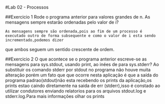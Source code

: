 #Lab 02 - Processos

##Exercicio 1
Rode o programa anterior para valores grandes de n. As mensagens sempre estarão ordenadas pelo valor de i?

	As mensagens sempre são ordenada,pois ao fim de um processo é executado outro de forma subsequente e como o valor de i esta sendo incrementado,podemos dizer
que ambos seguem um sentido crescente de ordem.		


##Exercicio 2
O que acontece se o programa anterior escreve-se as mensagens para sys.stdout, usando print, ao inées de para sys.stderr?
	Ao substituir os comando stderr por stdout no programa não houve muita alteração porém um fato que que ocorre nesta aplicação é que a saída do programa 
padrao(stdout)não esta recebendo os prints da aplicação,os prints estao caindo diretamente na saida de err (stderr),isso é constado ao utilizar condutores enviando
relatorios para os arquivos stdout.log e stderr.log.Para mais informações olhar os prints

